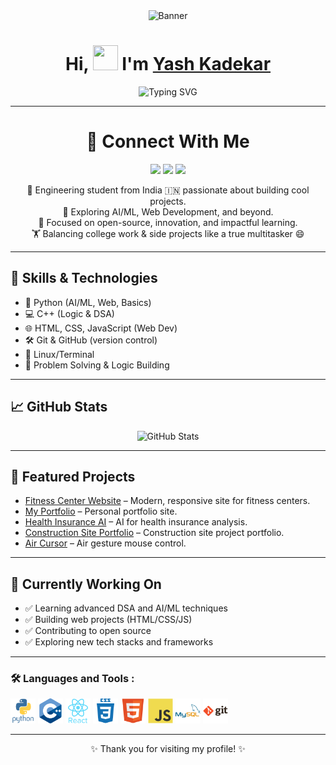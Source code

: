 <div align="center">
  <img src="https://github.com/user-attachments/assets/eff5a564-2b42-47d7-9a34-140db65c3862" alt="Banner" />
</div>   

<!-- Intro Heading -->
<h1 align="center">Hi, <img src="https://raw.githubusercontent.com/nixin72/nixin72/master/wave.gif" height="40" width="40" /> I'm <a href="https://www.linkedin.com/in/yash-kadekar-62513936a" target="_blank">Yash Kadekar</a></h1>
<!-- Typing Animation -->
<div align="center">
    <img src="https://readme-typing-svg.demolab.com?font=Fira+Code&weight=700&size=22&pause=1000&color=ff1d58&center=true&vCenter=true&width=900&lines=AI+%7C+ML+Enthusiast+%26+Web+Developer;Open+Source+Contributor+%7C+Project+Builder;Passionate+Learner+%26+Tech+Explorer" alt="Typing SVG" />
</div>

---

<div align="center"> <h1>  🤝 Connect With Me </h1> </div>
<div align="center">
  <a href="https://x.com/Yash__Kadekar" target="_blank"><img src="https://github.com/Anmol-Baranwal/Cool-GIFs-For-GitHub/assets/74038190/cc4fe88c-7f7a-41d8-b449-34b7a178c1c6" width="60" /></a>
  <a href="https://www.linkedin.com/in/yash-kadekar-62513936a" target="_blank"><img src="https://user-images.githubusercontent.com/74038190/235294012-0a55e343-37ad-4b0f-924f-c8431d9d2483.gif" width="60" /></a>
  <a href="https://www.instagram.com/yash_kadekar_96k/" target="_blank"><img src="https://user-images.githubusercontent.com/74038190/235294013-a33e5c43-a01c-43f6-b44d-a406d8b4ab75.gif" width="60" /></a>
</div>

<p align="center">
  🚀 Engineering student from India 🇮🇳 passionate about building cool projects.<br>
  🧠 Exploring AI/ML, Web Development, and beyond.<br>
  🎯 Focused on open-source, innovation, and impactful learning.<br>
  🏋️ Balancing college work & side projects like a true multitasker 😄
</p>

---

## 🚀 Skills & Technologies

- 🐍 Python (AI/ML, Web, Basics)
- 💻 C++ (Logic & DSA)
- 🌐 HTML, CSS, JavaScript (Web Dev)
- 🛠️ Git & GitHub (version control)
- 📂 Linux/Terminal
- 🧠 Problem Solving & Logic Building

---

## 📈 GitHub Stats

<p align="center">
  <img src="https://github-readme-stats.vercel.app/api?username=Yashkadekar&show_icons=true&theme=radical" alt="GitHub Stats" />
</p>

---

## 📌 Featured Projects

- [Fitness Center Website](https://github.com/Yashkadekar/fitness-center-website) – Modern, responsive site for fitness centers.
- [My Portfolio](https://github.com/Yashkadekar/My-Portfolio) – Personal portfolio site.
- [Health Insurance AI](https://github.com/Yashkadekar/Health-Insurance-AI) – AI for health insurance analysis.
- [Construction Site Portfolio](https://github.com/Yashkadekar/Construction-Site-Portfolio-) – Construction site project portfolio.
- [Air Cursor](https://github.com/Yashkadekar/Air-Cursur) – Air gesture mouse control.

---

## 📌 Currently Working On

- ✅ Learning advanced DSA and AI/ML techniques
- ✅ Building web projects (HTML/CSS/JS)
- ✅ Contributing to open source
- ✅ Exploring new tech stacks and frameworks

---

### :hammer_and_wrench: Languages and Tools :
<div>
  <img src="https://github.com/devicons/devicon/blob/master/icons/python/python-original-wordmark.svg" title="Python" alt="Python" width="40" height="40"/> 
  <img src="https://github.com/devicons/devicon/blob/master/icons/cplusplus/cplusplus-original.svg" title="C++" alt="C++" width="40" height="40"/>
  <img src="https://github.com/devicons/devicon/blob/master/icons/react/react-original-wordmark.svg" title="React" alt="React" width="40" height="40"/> 
  <img src="https://github.com/devicons/devicon/blob/master/icons/css3/css3-plain-wordmark.svg"  title="CSS3" alt="CSS" width="40" height="40"/> 
  <img src="https://github.com/devicons/devicon/blob/master/icons/html5/html5-original.svg" title="HTML5" alt="HTML" width="40" height="40"/> 
  <img src="https://github.com/devicons/devicon/blob/master/icons/javascript/javascript-original.svg" title="JavaScript" alt="JavaScript" width="40" height="40"/> 
  <img src="https://github.com/devicons/devicon/blob/master/icons/mysql/mysql-original-wordmark.svg" title="MySQL"  alt="MySQL" width="40" height="40"/> 
  <img src="https://github.com/devicons/devicon/blob/master/icons/git/git-original-wordmark.svg" title="Git" alt="Git" width="40" height="40"/>
</div>

---

<p align="center">✨ Thank you for visiting my profile! ✨</p>
